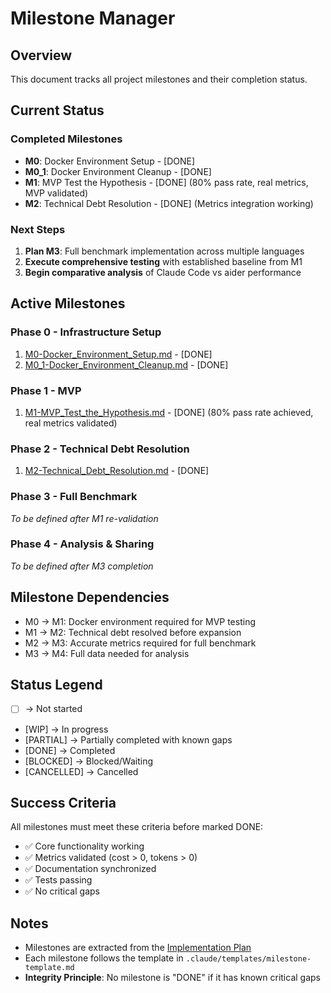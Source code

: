 # Milestone Manager

## Overview
This document tracks all project milestones and their completion status.

## Current Status

### Completed Milestones
- **M0**: Docker Environment Setup - [DONE]
- **M0_1**: Docker Environment Cleanup - [DONE]
- **M1**: MVP Test the Hypothesis - [DONE] (80% pass rate, real metrics, MVP validated)
- **M2**: Technical Debt Resolution - [DONE] (Metrics integration working)

### Next Steps
1. **Plan M3**: Full benchmark implementation across multiple languages
2. **Execute comprehensive testing** with established baseline from M1
3. **Begin comparative analysis** of Claude Code vs aider performance

## Active Milestones

### Phase 0 - Infrastructure Setup
1. [M0-Docker_Environment_Setup.md](milestones/M0-Docker_Environment_Setup.md) - [DONE]
2. [M0_1-Docker_Environment_Cleanup.md](milestones/M0_1-Docker_Environment_Cleanup.md) - [DONE]

### Phase 1 - MVP
1. [M1-MVP_Test_the_Hypothesis.md](milestones/M1-MVP_Test_the_Hypothesis.md) - [DONE] (80% pass rate achieved, real metrics validated)

### Phase 2 - Technical Debt Resolution  
1. [M2-Technical_Debt_Resolution.md](milestones/M2-Technical_Debt_Resolution.md) - [DONE]

### Phase 3 - Full Benchmark
_To be defined after M1 re-validation_

### Phase 4 - Analysis & Sharing
_To be defined after M3 completion_

## Milestone Dependencies
- M0 → M1: Docker environment required for MVP testing
- M1 → M2: Technical debt resolved before expansion
- M2 → M3: Accurate metrics required for full benchmark
- M3 → M4: Full data needed for analysis

## Status Legend
- [ ] → Not started
- [WIP] → In progress
- [PARTIAL] → Partially completed with known gaps
- [DONE] → Completed
- [BLOCKED] → Blocked/Waiting
- [CANCELLED] → Cancelled

## Success Criteria
All milestones must meet these criteria before marked DONE:
- ✅ Core functionality working
- ✅ Metrics validated (cost > 0, tokens > 0)
- ✅ Documentation synchronized
- ✅ Tests passing
- ✅ No critical gaps

## Notes
- Milestones are extracted from the [Implementation Plan](IMPLEMENTATION_PLAN.md)
- Each milestone follows the template in `.claude/templates/milestone-template.md`
- **Integrity Principle**: No milestone is "DONE" if it has known critical gaps